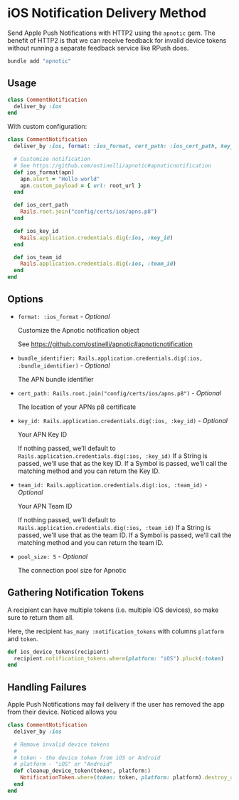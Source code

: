 # iOS Notification Delivery Method

Send Apple Push Notifications with HTTP2 using the `apnotic` gem. The benefit of HTTP2 is that we can receive feedback for invalid device tokens without running a separate feedback service like RPush does.

```bash
bundle add "apnotic"
```

## Usage

```ruby
class CommentNotification
  deliver_by :ios
end
```

With custom configuration:

```ruby
class CommentNotification
  deliver_by :ios, format: :ios_format, cert_path: :ios_cert_path, key_id: :ios_key_id, team_id: :ios_team_id, pool_size: 5

  # Customize notification
  # See https://github.com/ostinelli/apnotic#apnoticnotification
  def ios_format(apn)
    apn.alert = "Hello world"
    apn.custom_payload = { url: root_url }
  end

  def ios_cert_path
    Rails.root.join("config/certs/ios/apns.p8")
  end

  def ios_key_id
    Rails.application.credentials.dig(:ios, :key_id)
  end

  def ios_team_id
    Rails.application.credentials.dig(:ios, :team_id)
  end
end
```

## Options

* `format: :ios_format` - *Optional*

  Customize the Apnotic notification object

  See https://github.com/ostinelli/apnotic#apnoticnotification

* `bundle_identifier: Rails.application.credentials.dig(:ios, :bundle_identifier)` - *Optional*

  The APN bundle identifier

* `cert_path: Rails.root.join("config/certs/ios/apns.p8")` - *Optional*

  The location of your APNs p8 certificate

* `key_id: Rails.application.credentials.dig(:ios, :key_id)` - *Optional*

  Your APN Key ID

  If nothing passed, we'll default to `Rails.application.credentials.dig(:ios, :key_id)`
  If a String is passed, we'll use that as the key ID.
  If a Symbol is passed, we'll call the matching method and you can return the Key ID.

* `team_id: Rails.application.credentials.dig(:ios, :team_id)` - *Optional*

  Your APN Team ID

  If nothing passed, we'll default to `Rails.application.credentials.dig(:ios, :team_id)`
  If a String is passed, we'll use that as the team ID.
  If a Symbol is passed, we'll call the matching method and you can return the team ID.

* `pool_size: 5` - *Optional*

  The connection pool size for Apnotic
  
## Gathering Notification Tokens

A recipient can have multiple tokens (i.e. multiple iOS devices), so make sure to return them all.

Here, the recipient `has_many :notification_tokens` with columns `platform` and `token`.

```ruby
def ios_device_tokens(recipient)
  recipient.notification_tokens.where(platform: "iOS").pluck(:token)
end
```

## Handling Failures

Apple Push Notifications may fail delivery if the user has removed the app from their device. Noticed allows you

```ruby
class CommentNotification
  deliver_by :ios

  # Remove invalid device tokens
  #
  # token - the device token from iOS or Android
  # platform - "iOS" or "Android"
  def cleanup_device_token(token:, platform:)
    NotificationToken.where(token: token, platform: platform).destroy_all
  end
end
```
